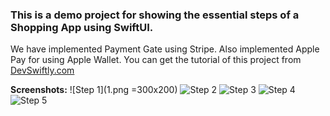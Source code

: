 ### This is a demo project for showing the essential steps of a Shopping App using SwiftUI. 

We have implemented Payment Gate using Stripe. Also implemented Apple Pay for using Apple Wallet. You can get the tutorial of this project from [DevSwiftly.com](https://devswiftly.com/complete-e-commerce-app-in-swiftui-with-stripe-apple-pay/)

**Screenshots:**
![Step 1](1.png =300x200)
![Step 2](2.png)
![Step 3](3.png)
![Step 4](4.png)
![Step 5](5.png)
